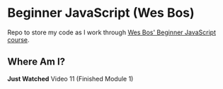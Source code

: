 # Beginner JavaScript (Wes Bos)

Repo to store my code as I work through [Wes Bos' Beginner JavaScript course](https://beginnerjavascript.com/).

## Where Am I?
**Just Watched** Video 11 (Finished Module 1)
